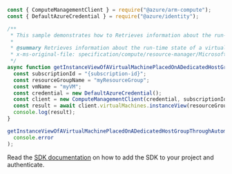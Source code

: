 ```javascript
const { ComputeManagementClient } = require("@azure/arm-compute");
const { DefaultAzureCredential } = require("@azure/identity");

/**
 * This sample demonstrates how to Retrieves information about the run-time state of a virtual machine.
 *
 * @summary Retrieves information about the run-time state of a virtual machine.
 * x-ms-original-file: specification/compute/resource-manager/Microsoft.Compute/stable/2021-11-01/examples/compute/GetVirtualMachineInstanceViewAutoPlacedOnDedicatedHostGroup.json
 */
async function getInstanceViewOfAVirtualMachinePlacedOnADedicatedHostGroupThroughAutomaticPlacement() {
  const subscriptionId = "{subscription-id}";
  const resourceGroupName = "myResourceGroup";
  const vmName = "myVM";
  const credential = new DefaultAzureCredential();
  const client = new ComputeManagementClient(credential, subscriptionId);
  const result = await client.virtualMachines.instanceView(resourceGroupName, vmName);
  console.log(result);
}

getInstanceViewOfAVirtualMachinePlacedOnADedicatedHostGroupThroughAutomaticPlacement().catch(
  console.error
);
```

Read the [SDK documentation](https://github.com/Azure/azure-sdk-for-js/blob/%40azure%2Farm-compute_17.3.1/sdk/compute/arm-compute/README.md) on how to add the SDK to your project and authenticate.
